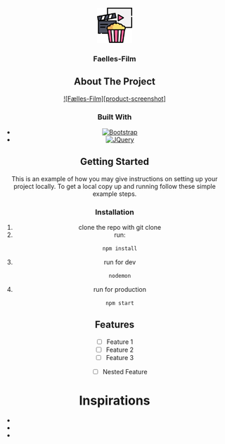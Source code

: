 <!-- PROJECT LOGO -->
<br />
<div align="center">
  <a href="https://github.com/k3ring/faellesfilm">
    <img src="img/logo.png" alt="Logo" width="80" height="80">
  </a>

<h3 align="center">Faelles-Film</h3>


## About The Project

[![Fælles-Film][product-screenshot]](https://example.com)

### Built With

* [![Bootstrap][Bootstrap.com]][Bootstrap-url]
* [![JQuery][JQuery.com]][JQuery-url]



<!-- GETTING STARTED -->
## Getting Started

This is an example of how you may give instructions on setting up your project locally.
To get a local copy up and running follow these simple example steps.

### Installation

1. clone the repo with git clone 
2. run:
   ```sh
   npm install
   ```
3. run for dev
   ```sh
   nodemon
   ```
4. run for production
   ```
   npm start
   ```
   
   

## Features

- [ ] Feature 1
- [ ] Feature 2
- [ ] Feature 3
    - [ ] Nested Feature



# Inspirations 

* []()
* []()
* []()

[Bootstrap.com]: https://img.shields.io/badge/Bootstrap-563D7C?style=for-the-badge&logo=bootstrap&logoColor=white
[Bootstrap-url]: https://getbootstrap.com
[JQuery.com]: https://img.shields.io/badge/jQuery-0769AD?style=for-the-badge&logo=jquery&logoColor=white
[JQuery-url]: https://jquery.com 
